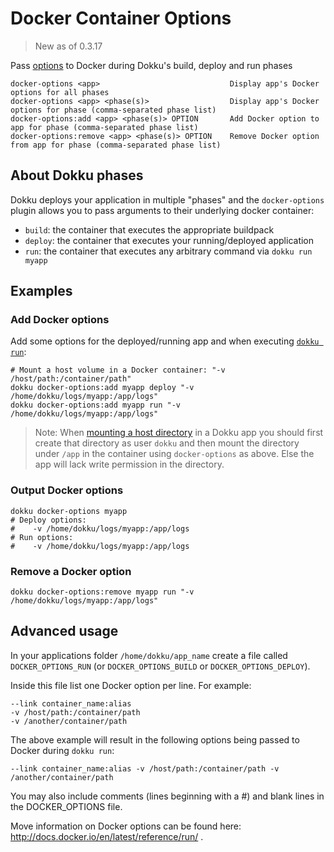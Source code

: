 # Docker Container Options

> New as of 0.3.17

Pass [options](http://docs.docker.io/en/latest/reference/run/) to Docker during Dokku's build, deploy and run phases

```
docker-options <app>                             Display app's Docker options for all phases
docker-options <app> <phase(s)>                  Display app's Docker options for phase (comma-separated phase list)
docker-options:add <app> <phase(s)> OPTION       Add Docker option to app for phase (comma-separated phase list)
docker-options:remove <app> <phase(s)> OPTION    Remove Docker option from app for phase (comma-separated phase list)
```

## About Dokku phases

Dokku deploys your application in multiple "phases" and the `docker-options` plugin allows you to pass arguments to their underlying docker container:

- `build`: the container that executes the appropriate buildpack
- `deploy`: the container that executes your running/deployed application
- `run`: the container that executes any arbitrary command via `dokku run myapp`

## Examples

### Add Docker options

Add some options for the deployed/running app and when executing [`dokku run`](deployment/one-off-processes/):

```shell
# Mount a host volume in a Docker container: "-v /host/path:/container/path"
dokku docker-options:add myapp deploy "-v /home/dokku/logs/myapp:/app/logs"
dokku docker-options:add myapp run "-v /home/dokku/logs/myapp:/app/logs"
```

> Note: When [mounting a host directory](https://docs.docker.com/engine/reference/run/#volume-shared-filesystems) in a Dokku app you should first create that directory as user `dokku` and then mount the directory under `/app` in the container using `docker-options` as above. Else the app will lack write permission in the directory.

### Output Docker options

```shell
dokku docker-options myapp
# Deploy options:
#    -v /home/dokku/logs/myapp:/app/logs
# Run options:
#    -v /home/dokku/logs/myapp:/app/logs
```

### Remove a Docker option

```shell
dokku docker-options:remove myapp run "-v /home/dokku/logs/myapp:/app/logs"
```

## Advanced usage

In your applications folder `/home/dokku/app_name` create a file called `DOCKER_OPTIONS_RUN` (or `DOCKER_OPTIONS_BUILD` or `DOCKER_OPTIONS_DEPLOY`).

Inside this file list one Docker option per line. For example:

```shell
--link container_name:alias
-v /host/path:/container/path
-v /another/container/path
```

The above example will result in the following options being passed to Docker during `dokku run`:

```shell
--link container_name:alias -v /host/path:/container/path -v /another/container/path
```

You may also include comments (lines beginning with a #) and blank lines in the DOCKER_OPTIONS file.

Move information on Docker options can be found here: http://docs.docker.io/en/latest/reference/run/ .
